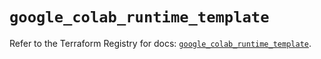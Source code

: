 # `google_colab_runtime_template`

Refer to the Terraform Registry for docs: [`google_colab_runtime_template`](https://registry.terraform.io/providers/hashicorp/google-beta/6.21.0/docs/resources/google_colab_runtime_template).
